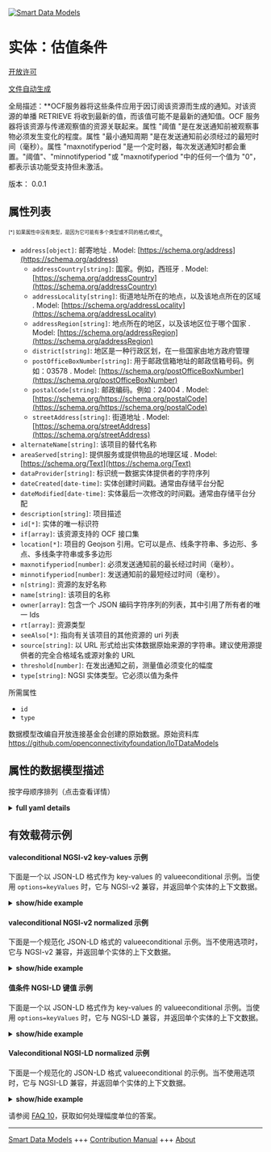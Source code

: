 <!-- 10-Header -->  
[![Smart Data Models](https://smartdatamodels.org/wp-content/uploads/2022/01/SmartDataModels_logo.png "Logo")](https://smartdatamodels.org)  
实体：估值条件  
=======<!-- /10-Header -->  
<!-- 15-License -->  
[开放许可](https://github.com/smart-data-models//dataModel.OCF/blob/master/valueconditional/LICENSE.md)  
[文件自动生成](https://docs.google.com/presentation/d/e/2PACX-1vTs-Ng5dIAwkg91oTTUdt8ua7woBXhPnwavZ0FxgR8BsAI_Ek3C5q97Nd94HS8KhP-r_quD4H0fgyt3/pub?start=false&loop=false&delayms=3000#slide=id.gb715ace035_0_60)  
<!-- /15-License -->  
<!-- 20-Description -->  
全局描述：**OCF服务器将这些条件应用于因订阅该资源而生成的通知。对该资源的单播 RETRIEVE 将收到最新的值，而该值可能不是最新的通知值。OCF 服务器将该资源与传递观察值的资源关联起来。属性 "阈值 "是在发送通知前被观察事物必须发生变化的程度。属性 "最小通知周期 "是在发送通知前必须经过的最短时间（毫秒）。属性 "maxnotifyperiod "是一个定时器，每次发送通知时都会重置。"阈值"、"minnotifyperiod "或 "maxnotifyperiod "中的任何一个值为 "0"，都表示该功能受支持但未激活。  
版本： 0.0.1  
<!-- /20-Description -->  
<!-- 30-PropertiesList -->  

## 属性列表  

<sup><sub>[*] 如果属性中没有类型，是因为它可能有多个类型或不同的格式/模式</sub></sup>。  
- `address[object]`: 邮寄地址  . Model: [https://schema.org/address](https://schema.org/address)	- `addressCountry[string]`: 国家。例如，西班牙  . Model: [https://schema.org/addressCountry](https://schema.org/addressCountry)  
	- `addressLocality[string]`: 街道地址所在的地点，以及该地点所在的区域  . Model: [https://schema.org/addressLocality](https://schema.org/addressLocality)  
	- `addressRegion[string]`: 地点所在的地区，以及该地区位于哪个国家  . Model: [https://schema.org/addressRegion](https://schema.org/addressRegion)  
	- `district[string]`: 地区是一种行政区划，在一些国家由地方政府管理    
	- `postOfficeBoxNumber[string]`: 用于邮政信箱地址的邮政信箱号码。例如：03578  . Model: [https://schema.org/postOfficeBoxNumber](https://schema.org/postOfficeBoxNumber)  
	- `postalCode[string]`: 邮政编码。例如：24004  . Model: [https://schema.org/https://schema.org/postalCode](https://schema.org/https://schema.org/postalCode)  
	- `streetAddress[string]`: 街道地址  . Model: [https://schema.org/streetAddress](https://schema.org/streetAddress)  
- `alternateName[string]`: 该项目的替代名称  - `areaServed[string]`: 提供服务或提供物品的地理区域  . Model: [https://schema.org/Text](https://schema.org/Text)- `dataProvider[string]`: 标识统一数据实体提供者的字符序列  - `dateCreated[date-time]`: 实体创建时间戳。通常由存储平台分配  - `dateModified[date-time]`: 实体最后一次修改的时间戳。通常由存储平台分配  - `description[string]`: 项目描述  - `id[*]`: 实体的唯一标识符  - `if[array]`: 该资源支持的 OCF 接口集  - `location[*]`: 项目的 Geojson 引用。它可以是点、线条字符串、多边形、多点、多线条字符串或多多边形  - `maxnotifyperiod[number]`: 必须发送通知前的最长经过时间（毫秒）。  - `minnotifyperiod[number]`: 发送通知前的最短经过时间（毫秒）。  - `n[string]`: 资源的友好名称  - `name[string]`: 该项目的名称  - `owner[array]`: 包含一个 JSON 编码字符序列的列表，其中引用了所有者的唯一 Ids  - `rt[array]`: 资源类型  - `seeAlso[*]`: 指向有关该项目的其他资源的 uri 列表  - `source[string]`: 以 URL 形式给出实体数据原始来源的字符串。建议使用源提供者的完全合格域名或源对象的 URL  - `threshold[number]`: 在发出通知之前，测量值必须变化的幅度  - `type[string]`: NGSI 实体类型。它必须以值为条件  <!-- /30-PropertiesList -->  
<!-- 35-RequiredProperties -->  
所需属性  
- `id`  - `type`  <!-- /35-RequiredProperties -->  
<!-- 40-RequiredProperties -->  
数据模型改编自开放连接基金会创建的原始数据。原始资料库 https://github.com/openconnectivityfoundation/IoTDataModels  
<!-- /40-RequiredProperties -->  
<!-- 50-DataModelHeader -->  
## 属性的数据模型描述  
按字母顺序排列（点击查看详情）  
<!-- /50-DataModelHeader -->  
<!-- 60-ModelYaml -->  
<details><summary><strong>full yaml details</strong></summary>    
```yaml  
valueconditional:    
  description: 'This Resource specifies conditions that can be applied to an observed value in any Resource.These conditions are applied by the OCF Server exposing the Resource to any generated notifications because of subscriptions to the Resource.A unicast RETRIEVE to the Resource will receive the most recent value; which may not be the most recent notified value.An OCF Server exposes this Resource in association with the Resource conveying the observed value.This is done by means of a new Resource instance with an RT of [''oic.r.<thing being observed>'', ''oic.r.value.conditional''], e.g [''oic.r.temperature'', ''oic.r.value.conditional''].The Property ''threshold'' is the amount by which the thing being observed must change before a notification is sent.The Property ''minnotifyperiod'' is the minimum time in ms (milliseconds) that must elapse before a notification is sent.If the maxnotifyperiod (time in ms (milliseconds)) elapses then a notification must be sent.The Property ''maxnotifyperiod'' is a timer that resets each time a notification is sent.A value of ''0'' for any of ''threshold'','' minnotifyperiod'' or ''maxnotifyperiod'' means that the capability is supported but not active.'    
  properties:    
    address:    
      description: The mailing address    
      properties:    
        addressCountry:    
          description: 'The country. For example, Spain'    
          type: string    
          x-ngsi:    
            model: https://schema.org/addressCountry    
            type: Property    
        addressLocality:    
          description: 'The locality in which the street address is, and which is in the region'    
          type: string    
          x-ngsi:    
            model: https://schema.org/addressLocality    
            type: Property    
        addressRegion:    
          description: 'The region in which the locality is, and which is in the country'    
          type: string    
          x-ngsi:    
            model: https://schema.org/addressRegion    
            type: Property    
        district:    
          description: 'A district is a type of administrative division that, in some countries, is managed by the local government'    
          type: string    
          x-ngsi:    
            type: Property    
        postOfficeBoxNumber:    
          description: 'The post office box number for PO box addresses. For example, 03578'    
          type: string    
          x-ngsi:    
            model: https://schema.org/postOfficeBoxNumber    
            type: Property    
        postalCode:    
          description: 'The postal code. For example, 24004'    
          type: string    
          x-ngsi:    
            model: https://schema.org/https://schema.org/postalCode    
            type: Property    
        streetAddress:    
          description: The street address    
          type: string    
          x-ngsi:    
            model: https://schema.org/streetAddress    
            type: Property    
        streetNr:    
          description: Number identifying a specific property on a public street    
          type: string    
          x-ngsi:    
            type: Property    
      type: object    
      x-ngsi:    
        model: https://schema.org/address    
        type: Property    
    alternateName:    
      description: An alternative name for this item    
      type: string    
      x-ngsi:    
        type: Property    
    areaServed:    
      description: The geographic area where a service or offered item is provided    
      type: string    
      x-ngsi:    
        model: https://schema.org/Text    
        type: Property    
    dataProvider:    
      description: A sequence of characters identifying the provider of the harmonised data entity    
      type: string    
      x-ngsi:    
        type: Property    
    dateCreated:    
      description: Entity creation timestamp. This will usually be allocated by the storage platform    
      format: date-time    
      type: string    
      x-ngsi:    
        type: Property    
    dateModified:    
      description: Timestamp of the last modification of the entity. This will usually be allocated by the storage platform    
      format: date-time    
      type: string    
      x-ngsi:    
        type: Property    
    description:    
      description: A description of this item    
      type: string    
      x-ngsi:    
        type: Property    
    id:    
      anyOf:    
        - description: Identifier format of any NGSI entity    
          maxLength: 256    
          minLength: 1    
          pattern: ^[\w\-\.\{\}\$\+\*\[\]`|~^@!,:\\]+$    
          type: string    
          x-ngsi:    
            type: Property    
        - description: Identifier format of any NGSI entity    
          format: uri    
          type: string    
          x-ngsi:    
            type: Property    
      description: Unique identifier of the entity    
      x-ngsi:    
        type: Property    
    if:    
      description: The OCF Interface set supported by this Resource    
      items:    
        enum:    
          - oic.if.rw    
          - oic.if.baseline    
        maxLength: 64    
        type: string    
      minItems: 2    
      readOnly: true    
      type: array    
      uniqueItems: true    
      x-ngsi:    
        type: Property    
    location:    
      description: 'Geojson reference to the item. It can be Point, LineString, Polygon, MultiPoint, MultiLineString or MultiPolygon'    
      oneOf:    
        - description: Geojson reference to the item. Point    
          properties:    
            bbox:    
              items:    
                type: number    
              minItems: 4    
              type: array    
            coordinates:    
              items:    
                type: number    
              minItems: 2    
              type: array    
            type:    
              enum:    
                - Point    
              type: string    
          required:    
            - type    
            - coordinates    
          title: GeoJSON Point    
          type: object    
          x-ngsi:    
            type: GeoProperty    
        - description: Geojson reference to the item. LineString    
          properties:    
            bbox:    
              items:    
                type: number    
              minItems: 4    
              type: array    
            coordinates:    
              items:    
                items:    
                  type: number    
                minItems: 2    
                type: array    
              minItems: 2    
              type: array    
            type:    
              enum:    
                - LineString    
              type: string    
          required:    
            - type    
            - coordinates    
          title: GeoJSON LineString    
          type: object    
          x-ngsi:    
            type: GeoProperty    
        - description: Geojson reference to the item. Polygon    
          properties:    
            bbox:    
              items:    
                type: number    
              minItems: 4    
              type: array    
            coordinates:    
              items:    
                items:    
                  items:    
                    type: number    
                  minItems: 2    
                  type: array    
                minItems: 4    
                type: array    
              type: array    
            type:    
              enum:    
                - Polygon    
              type: string    
          required:    
            - type    
            - coordinates    
          title: GeoJSON Polygon    
          type: object    
          x-ngsi:    
            type: GeoProperty    
        - description: Geojson reference to the item. MultiPoint    
          properties:    
            bbox:    
              items:    
                type: number    
              minItems: 4    
              type: array    
            coordinates:    
              items:    
                items:    
                  type: number    
                minItems: 2    
                type: array    
              type: array    
            type:    
              enum:    
                - MultiPoint    
              type: string    
          required:    
            - type    
            - coordinates    
          title: GeoJSON MultiPoint    
          type: object    
          x-ngsi:    
            type: GeoProperty    
        - description: Geojson reference to the item. MultiLineString    
          properties:    
            bbox:    
              items:    
                type: number    
              minItems: 4    
              type: array    
            coordinates:    
              items:    
                items:    
                  items:    
                    type: number    
                  minItems: 2    
                  type: array    
                minItems: 2    
                type: array    
              type: array    
            type:    
              enum:    
                - MultiLineString    
              type: string    
          required:    
            - type    
            - coordinates    
          title: GeoJSON MultiLineString    
          type: object    
          x-ngsi:    
            type: GeoProperty    
        - description: Geojson reference to the item. MultiLineString    
          properties:    
            bbox:    
              items:    
                type: number    
              minItems: 4    
              type: array    
            coordinates:    
              items:    
                items:    
                  items:    
                    items:    
                      type: number    
                    minItems: 2    
                    type: array    
                  minItems: 4    
                  type: array    
                type: array    
              type: array    
            type:    
              enum:    
                - MultiPolygon    
              type: string    
          required:    
            - type    
            - coordinates    
          title: GeoJSON MultiPolygon    
          type: object    
          x-ngsi:    
            type: GeoProperty    
      x-ngsi:    
        type: GeoProperty    
    maxnotifyperiod:    
      description: The maximum elapsed time in ms before a notification must be sent    
      minimum: 0    
      type: number    
      x-ngsi:    
        type: Property    
    minnotifyperiod:    
      description: The minimum elapsed time in ms before a notification is sent    
      minimum: 0    
      type: number    
      x-ngsi:    
        type: Property    
    n:    
      description: Friendly name of the Resource    
      maxLength: 64    
      readOnly: true    
      type: string    
      x-ngsi:    
        type: Property    
    name:    
      description: The name of this item    
      type: string    
      x-ngsi:    
        type: Property    
    owner:    
      description: A List containing a JSON encoded sequence of characters referencing the unique Ids of the owner(s)    
      items:    
        anyOf:    
          - description: Identifier format of any NGSI entity    
            maxLength: 256    
            minLength: 1    
            pattern: ^[\w\-\.\{\}\$\+\*\[\]`|~^@!,:\\]+$    
            type: string    
            x-ngsi:    
              type: Property    
          - description: Identifier format of any NGSI entity    
            format: uri    
            type: string    
            x-ngsi:    
              type: Property    
        description: Unique identifier of the entity    
        x-ngsi:    
          type: Property    
      type: array    
      x-ngsi:    
        type: Property    
    rt:    
      description: The Resource Type    
      items:    
        enum:    
          - oic.r.value.conditional    
        maxLength: 64    
        type: string    
      minItems: 1    
      readOnly: true    
      type: array    
      uniqueItems: true    
      x-ngsi:    
        type: Property    
    seeAlso:    
      description: list of uri pointing to additional resources about the item    
      oneOf:    
        - items:    
            format: uri    
            type: string    
          minItems: 1    
          type: array    
        - format: uri    
          type: string    
      x-ngsi:    
        type: Property    
    source:    
      description: 'A sequence of characters giving the original source of the entity data as a URL. Recommended to be the fully qualified domain name of the source provider, or the URL to the source object'    
      type: string    
      x-ngsi:    
        type: Property    
    threshold:    
      description: The amount by which the measured value must change before a notification is sent    
      minimum: 0    
      type: number    
      x-ngsi:    
        type: Property    
    type:    
      description: NGSI entity type. It has to be valueconditional    
      enum:    
        - valueconditional    
      type: string    
      x-ngsi:    
        type: Property    
  required:    
    - id    
    - type    
  type: object    
  x-derived-from: https://raw.githubusercontent.com/openconnectivityfoundation/IoTDataModels/master/ValueConditionalResURI.swagger.json    
  x-disclaimer: 'Redistribution and use in source and binary forms, with or without modification, are permitted  provided that the license conditions are met. Copyleft (c) 2022 Contributors to Smart Data Models Program'    
  x-license-url: https://github.com/smart-data-models/dataModel.OCF/blob/master/valueconditional/LICENSE.md    
  x-model-schema: https://smart-data-models.github.io/dataModel.OCF/valueconditional/schema.json    
  x-model-tags: OCF    
  x-version: 0.0.1    
```  
</details>    
<!-- /60-ModelYaml -->  
<!-- 70-MiddleNotes -->  
<!-- /70-MiddleNotes -->  
<!-- 80-Examples -->  
## 有效载荷示例  
#### valeconditional NGSI-v2 key-values 示例  
下面是一个以 JSON-LD 格式作为 key-values 的 valueeconditional 示例。当使用 `options=keyValues` 时，它与 NGSI-v2 兼容，并返回单个实体的上下文数据。  
<details><summary><strong>show/hide example</strong></summary>    
```json  
{  
  "id": "urn:ngsi-ld:valueconditional:id:BISX:77681840",  
  "dateCreated": "1997-11-18T18:13:36Z",  
  "dateModified": "2015-01-18T22:14:58Z",  
  "source": "Body old owner tend mention age.",  
  "name": "Effect apply table. Purpose natural center clearly pay. Show just per light.",  
  "alternateName": "Respond fear piece military. South life both school operation how which. Without event generation television believe avoid. Chair though thus north.",  
  "description": "Statement list method. Tv guy production ever. Record picture eye recent. Media face charge water.",  
  "dataProvider": "Him particularly tell body school. Push fast during beyond factor.",  
  "owner": [  
    "urn:ngsi-ld:valueconditional:items:OUAM:46082102",  
    "urn:ngsi-ld:valueconditional:items:IVSZ:02100459"  
  ],  
  "seeAlso": [  
    "urn:ngsi-ld:valueconditional:items:CVRL:46090390",  
    "urn:ngsi-ld:valueconditional:items:XDVQ:18129772"  
  ],  
  "location": {  
    "type": "Point",  
    "coordinates": [  
      -1.3326215,  
      -35.006362  
    ]  
  },  
  "address": {  
    "streetAddress": "Able red glass sure southern rather carry author.",  
    "addressLocality": "Authority war over before a TV plan. Give we account air. Deal result first federal page.",  
    "addressRegion": "Growth outside stage its share movie. Voice remain so could student. Leave black without.",  
    "addressCountry": "Site key available amount art their safe. Most market mission civil. Serve treat collection seat food condition. Upon expert cold TV throw federal.",  
    "postalCode": "Nation wonder pattern suffer worker only play. Six catch area less crime fine international.",  
    "postOfficeBoxNumber": "Push live term seven despite condition teach."  
  },  
  "areaServed": "Hold exist quickly debate dark. Play American certainly seek very we data.",  
  "rt": [  
    "oic.r.value.conditional",  
    "oic.r.value.conditional"  
  ],  
  "maxnotifyperiod": {  
    "type": "Property",  
    "value": 864  
  },  
  "minnotifyperiod": {  
    "type": "Property",  
    "value": 864  
  },  
  "threshold": {  
    "type": "Property",  
    "value": 515.9  
  },  
  "n": "Raise occur movie mention central. Factor control whether. Brother prevent recent close.",  
  "if": [  
    "oic.if.rw",  
    "oic.if.baseline"  
  ],  
  "type": "valueconditional"  
}  
```  
</details>  
#### valeconditional NGSI-v2 normalized 示例  
下面是一个规范化 JSON-LD 格式的 valueeconditional 示例。当不使用选项时，它与 NGSI-v2 兼容，并返回单个实体的上下文数据。  
<details><summary><strong>show/hide example</strong></summary>    
```json  
{  
  "id": {  
    "type": "string",  
    "value": "urn:ngsi-ld:valueconditional:id:BISX:77681840"  
  },  
  "dateCreated": {  
    "format": "date-time",  
    "type": "string",  
    "value": "1997-11-18T18:13:36Z"  
  },  
  "dateModified": {  
    "format": "date-time",  
    "type": "string",  
    "value": "2015-01-18T22:14:58Z"  
  },  
  "source": {  
    "type": "string",  
    "value": "Body old owner tend mention age."  
  },  
  "name": {  
    "type": "string",  
    "value": "Effect apply table. Purpose natural center clearly pay. Show just per light."  
  },  
  "alternateName": {  
    "type": "string",  
    "value": "Respond fear piece military. South life both school operation how which. Without event generation television believe avoid. Chair though thus north."  
  },  
  "description": {  
    "type": "string",  
    "value": "Statement list method. Tv guy production ever. Record picture eye recent. Media face charge water."  
  },  
  "dataProvider": {  
    "type": "string",  
    "value": "Him particularly tell body school. Push fast during beyond factor."  
  },  
  "owner": {  
    "type": "array",  
    "value": [  
      "urn:ngsi-ld:valueconditional:items:OUAM:46082102",  
      "urn:ngsi-ld:valueconditional:items:IVSZ:02100459"  
    ]  
  },  
  "seeAlso": {  
    "type": "array",  
    "value": [  
      "urn:ngsi-ld:valueconditional:items:CVRL:46090390",  
      "urn:ngsi-ld:valueconditional:items:XDVQ:18129772"  
    ]  
  },  
  "location": {  
    "type": "object",  
    "value": {  
      "type": "Point",  
      "coordinates": [  
        -1.3326215,  
        -35.006362  
      ]  
    }  
  },  
  "address": {  
    "type": "object",  
    "value": {  
      "streetAddress": "Able red glass sure southern rather carry author.",  
      "addressLocality": "Authority war over before a TV plan. Give we account air. Deal result first federal page.",  
      "addressRegion": "Growth outside stage its share movie. Voice remain so could student. Leave black without.",  
      "addressCountry": "Site key available amount art their safe. Most market mission civil. Serve treat collection seat food condition. Upon expert cold TV throw federal.",  
      "postalCode": "Nation wonder pattern suffer worker only play. Six catch area less crime fine international.",  
      "postOfficeBoxNumber": "Push live term seven despite condition teach."  
    }  
  },  
  "areaServed": {  
    "type": "string",  
    "value": "Hold exist quickly debate dark. Play American certainly seek very we data."  
  },  
  "rt": {  
    "type": "array",  
    "value": [  
      "oic.r.value.conditional",  
      "oic.r.value.conditional"  
    ]  
  },  
  "maxnotifyperiod": {  
    "type": "object",  
    "value": {  
      "type": "Property",  
      "value": 864  
    }  
  },  
  "minnotifyperiod": {  
    "type": "object",  
    "value": {  
      "type": "Property",  
      "value": 864  
    }  
  },  
  "threshold": {  
    "type": "object",  
    "value": {  
      "type": "Property",  
      "value": 515.9  
    }  
  },  
  "n": {  
    "type": "string",  
    "value": "Raise occur movie mention central. Factor control whether. Brother prevent recent close."  
  },  
  "if": {  
    "type": "array",  
    "value": [  
      "oic.if.rw",  
      "oic.if.baseline"  
    ]  
  },  
  "type": {  
    "type": "string",  
    "value": "valueconditional"  
  }  
}  
```  
</details>  
#### 值条件 NGSI-LD 键值 示例  
下面是一个以 JSON-LD 格式作为 key-values 的 valueeconditional 示例。当使用 `options=keyValues` 时，它与 NGSI-LD 兼容，并返回单个实体的上下文数据。  
<details><summary><strong>show/hide example</strong></summary>    
```json  
{  
    "id": "urn:ngsi-ld:valueconditional:id:BISX:77681840",  
    "dateCreated": "1997-11-18T18:13:36Z",  
    "dateModified": "2015-01-18T22:14:58Z",  
    "source": "Body old owner tend mention age.",  
    "name": "Effect apply table. Purpose natural center clearly pay. Show just per light.",  
    "alternateName": "Respond fear piece military. South life both school operation how which. Without event generation television believe avoid. Chair though thus north.",  
    "description": "Statement list method. Tv guy production ever. Record picture eye recent. Media face charge water.",  
    "dataProvider": "Him particularly tell body school. Push fast during beyond factor.",  
    "owner": [  
        "urn:ngsi-ld:valueconditional:items:OUAM:46082102",  
        "urn:ngsi-ld:valueconditional:items:IVSZ:02100459"  
    ],  
    "seeAlso": [  
        "urn:ngsi-ld:valueconditional:items:CVRL:46090390",  
        "urn:ngsi-ld:valueconditional:items:XDVQ:18129772"  
    ],  
    "location": {  
        "type": "Point",  
        "coordinates": [  
            -1.3326215,  
            -35.006362  
        ]  
    },  
    "address": {  
        "streetAddress": "Able red glass sure southern rather carry author.",  
        "addressLocality": "Authority war over before a TV plan. Give we account air. Deal result first federal page.",  
        "addressRegion": "Growth outside stage its share movie. Voice remain so could student. Leave black without.",  
        "addressCountry": "Site key available amount art their safe. Most market mission civil. Serve treat collection seat food condition. Upon expert cold TV throw federal.",  
        "postalCode": "Nation wonder pattern suffer worker only play. Six catch area less crime fine international.",  
        "postOfficeBoxNumber": "Push live term seven despite condition teach."  
    },  
    "areaServed": "Hold exist quickly debate dark. Play American certainly seek very we data.",  
    "rt": [  
        "oic.r.value.conditional",  
        "oic.r.value.conditional"  
    ],  
    "maxnotifyperiod": {  
        "type": "Property",  
        "value": 864  
    },  
    "minnotifyperiod": {  
        "type": "Property",  
        "value": 864  
    },  
    "threshold": {  
        "type": "Property",  
        "value": 515.9  
    },  
    "n": "Raise occur movie mention central. Factor control whether. Brother prevent recent close.",  
    "if": [  
        "oic.if.rw",  
        "oic.if.baseline"  
    ],  
    "type": "valueconditional",  
    "@context": [  
        "https://smartdatamodels.org/context.jsonld",  
        "https://raw.githubusercontent.com/smart-data-models/dataModel.OCF/master/context.jsonld"  
    ]  
}  
```  
</details>  
#### Valeconditional NGSI-LD normalized 示例  
下面是一个规范化的 JSON-LD 格式 valueeconditional 的示例。当不使用选项时，它与 NGSI-LD 兼容，并返回单个实体的上下文数据。  
<details><summary><strong>show/hide example</strong></summary>    
```json  
{  
    "id": "urn:ngsi-ld:valueconditional:id:LFZE:63894418",  
    "dateCreated": {  
        "type": "Property",  
        "value": {  
            "@type": "DateTime",  
            "@value": "2000-06-29T21:00:50Z"  
        }  
    },  
    "dateModified": {  
        "type": "Property",  
        "value": {  
            "@type": "DateTime",  
            "@value": "1990-11-26T02:50:43Z"  
        }  
    },  
    "source": {  
        "type": "Property",  
        "value": "Question one network parent able season. Toward physical over cultural."  
    },  
    "name": {  
        "type": "Property",  
        "value": "Deal enter pressure bad. Mouth computer water enough floor stuff usually. Various more high gas start financial."  
    },  
    "alternateName": {  
        "type": "Property",  
        "value": "Career late become billion. Everything home happen develop pattern. Number her newspaper show."  
    },  
    "description": {  
        "type": "Property",  
        "value": "Radio why picture research father community. Guy avoid every program when member. Stay last message page ball newspaper religious."  
    },  
    "dataProvider": {  
        "type": "Property",  
        "value": "Despite age fall none price. Big concern particular mention fine nation."  
    },  
    "owner": {  
        "type": "Property",  
        "value": [  
            "urn:ngsi-ld:valueconditional:items:KLHZ:91159315",  
            "urn:ngsi-ld:valueconditional:items:AQIU:86602939"  
        ]  
    },  
    "seeAlso": {  
        "type": "Property",  
        "value": [  
            "urn:ngsi-ld:valueconditional:items:YHRG:04597786"  
        ]  
    },  
    "location": {  
        "type": "Property",  
        "value": {  
            "type": "Point",  
            "coordinates": [  
                -29.636661,  
                -28.098623  
            ]  
        }  
    },  
    "address": {  
        "type": "Property",  
        "value": {  
            "streetAddress": "Republican save party possible radio position. Box town other keep evidence color. Move try face box fact program he.",  
            "addressLocality": "Be low remain. State find kind leg officer.",  
            "addressRegion": "Finish protect ever nearly mean. Citizen chair ok only player down. Message officer beat section cell spend fund.",  
            "addressCountry": "Machine able kitchen chair time Congress. Military allow mind notice. Former spend tough.",  
            "postalCode": "Safe present once have shake outside brother institution. Color page believe identify ten far. Unit husband large government.",  
            "postOfficeBoxNumber": "Reduce agent book participant. Argue example allow story million two worry. Sport similar performance computer apply front anything. Skin civil close so."  
        }  
    },  
    "areaServed": {  
        "type": "Property",  
        "value": "Democratic spend accept fall be politics. Expert time player security."  
    },  
    "rt": {  
        "type": "Property",  
        "value": [  
            "oic.r.value.conditional"  
        ]  
    },  
    "maxnotifyperiod": {  
        "type": "Property",  
        "value": 322  
    },  
    "minnotifyperiod": {  
        "type": "Property",  
        "value": 234  
    },  
    "threshold": {  
        "type": "Property",  
        "value": 391.8  
    },  
    "n": {  
        "type": "Property",  
        "value": "Significant skin spend yourself throughout garden. Even teacher party operation hit. Middle special pattern such drug."  
    },  
    "if": {  
        "type": "Property",  
        "value": [  
            "oic.if.baseline",  
            "oic.if.rw"  
        ]  
    },  
    "type": "valueconditional",  
    "@context": [  
        "https://smartdatamodels.org/context.jsonld",  
        "https://raw.githubusercontent.com/smart-data-models/dataModel.OCF/master/context.jsonld"  
    ]  
}  
```  
</details><!-- /80-Examples -->  
<!-- 90-FooterNotes -->  
<!-- /90-FooterNotes -->  
<!-- 95-Units -->  
请参阅 [FAQ 10](https://smartdatamodels.org/index.php/faqs/)，获取如何处理幅度单位的答案。  
<!-- /95-Units -->  
<!-- 97-LastFooter -->  
---  
[Smart Data Models](https://smartdatamodels.org) +++ [Contribution Manual](https://bit.ly/contribution_manual) +++ [About](https://bit.ly/Introduction_SDM)<!-- /97-LastFooter -->  
